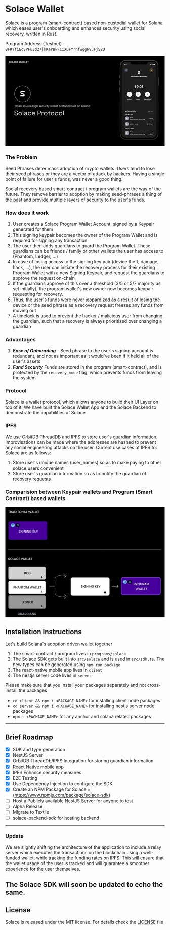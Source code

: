 # Solace Wallet

Solace is a program (smart-contract) based non-custodial wallet for Solana which eases user's onboarding and enhances security using social recovery, written in Rust.

Program Address (Testnet) - `8FRYfiEcSPFuJd27jkKaPBwFCiXDFYrnfwqgH9JFjS2U`

![solace](./assets/Solace.jpg)

### The Problem

Seed Phrases deter mass adoption of crypto wallets.
Users tend to lose their seed phrases or they are a vector of attack by hackers. Having a single point of failure for user's funds, was never a good thing.

Social recovery based smart-contract / program wallets are the way of the future. They remove barrier to adoption by making seed-phrases a thing of the past and provide multiple layers of security to the user's funds.

### How does it work

1. User creates a Solace Program Wallet Account, signed by a Keypair generated for them
2. This signing keypair becomes the owner of the Program Wallet and is required for signing any transaction
3. The user then adds guardians to guard the Program Wallet. These guardians can be friends / family or other wallets the user has access to (Phantom, Ledger, ...)
4. In case of losing access to the signing key pair (device theft, damage, hack, ...), the user can initiate the recovery process for their existing Program Wallet with a new Signing Keypair, and request the guardians to approve the request on-chain
5. If the guardians approve of this over a threshold (3/5 or 5/7 majority as set initially), the program wallet's new owner now becomes keypair requesting for recovery.
6. Thus, the user's funds were never jeopardized as a result of losing the device or the seed phrase as a recovery request freezes any funds from moving out
7. A timelock is used to prevent the hacker / malicious user from changing the guardian, such that a recovery is always prioritized over changing a guardian

### Advantages

1. **_Ease of Onboarding_** - Seed phrase to the user's signing account is redundant, and not as important as it would've been if it held all of the user's assets
2. **_Fund Security_** Funds are stored in the program (smart-contract), and is protected by the `recovery_mode` flag, which prevents funds from leaving the system

### Protocol

Solace is a wallet protocol, which allows anyone to build their UI Layer on top of it. We have built the Solace Wallet App and the Solace Backend to demonstrate the capabilities of Solace

### IPFS

We use ~~OrbitDB~~ ThreadDB and IPFS to store user's guardian information. Improvisations can be made where the addresses are hashed to prevent any social engineering attacks on the user.
Current use cases of IPFS for Solace are as follows:

1. Store user's unique names (user_names) so as to make paying to other solace users convenient
2. Store user's guardian information so as to notify the guardian of recovery requests

### Comparision between Keypair wallets and Program (Smart Contract) based wallets

![comparison](./assets/image.jpeg)

## Installation Instructions

Let's build Solana's adoption driven wallet together

1. The smart-contract / program lives in `programs/solace`
2. The Solace SDK gets built into `src/solace` and is used in `src/sdk.ts`. The new types can be generated using `npm run package`
3. The react-native mobile app lives in `client`
4. The nestjs server code lives in `server`

Please make sure that you install your packages separately and not cross-install the packages<br/>

- `cd client && npm i <PACKAGE_NAME>` for installing client node packages <br/>
- `cd server && npm i <PACKAGE_NAME>` for installing nestjs server node packages <br/>
- `npm i <PACKAGE_NAME>` for any anchor and solana related packages <br/>

---

## Brief Roadmap

- [x] SDK and type generation
- [x] NestJS Server
- [x] ~~OrbitDB~~ ThreadDb/IPFS Integration for storing guardian information
- [x] React Native mobile app
- [x] IPFS Enhance security measures
- [x] E2E Testing
- [x] Use Dependency Injection to configure the SDK
- [x] Create an NPM Package for Solace = (https://www.npmjs.com/package/solace-sdk)
- [ ] Host a Publicly available NestJS Server for anyone to test
- [ ] Alpha Release
- [ ] Migrate to Textile
- [ ] solace-backend-sdk for hosting backend

---

### Update

We are slightly shifting the architecture of the application to include a relay server which executes the transactions on the blockchain using a well-funded wallet, while tracking the funding rates on IPFS. This will ensure that the wallet usage of the user is tracked and will guarantee a smoother experience for the user themselves.

## The Solace SDK will soon be updated to echo the same.

## License

Solace is released under the MIT license. For details check the [LICENSE](LICENSE) file
